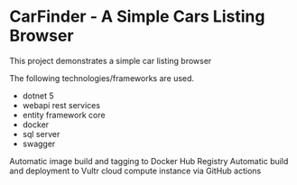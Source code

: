 # CarFinder - A Simple Cars Listing Browser

This project demonstrates a simple car listing browser

The following technologies/frameworks are used.
* dotnet 5
* webapi rest services
* entity framework core
* docker
* sql server
* swagger

Automatic image build and tagging to Docker Hub Registry
Automatic build and deployment to Vultr cloud compute instance via GitHub actions